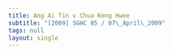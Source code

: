 ```yaml
---
title: Ang Ai Tin v Chua Keng Hwee
subtitle: "[2009] SGHC 85 / 07\_April\_2009"
tags: null
layout: single
---
```


